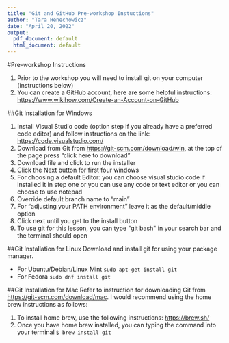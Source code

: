 ```yaml
---
title: "Git and GitHub Pre-workshop Instuctions"
author: "Tara Henechowicz"
date: "April 20, 2022"
output:
  pdf_document: default
  html_document: default
---
```

#Pre-workshop Instructions
1. Prior to the workshop you will need to install git on your computer (instructions below)
2. You can create a GitHub account, here are some helpful instructions: https://www.wikihow.com/Create-an-Account-on-GitHub

##Git Installation for Windows
1. Install Visual Studio code (option step if you already have a preferred code editor) and follow instructions on the link: https://code.visualstudio.com/
2.  Download from Git from https://git-scm.com/download/win, at the top of the page press “click here to download”
3.	Download file and click to run the installer
4.	Click the Next button for first four windows
5.	For choosing a default Editor: you can choose visual studio code if installed it in step one or you can use any code or text editor or you can choose to use notepad
6.	Override default branch name to “main” 
7.	For “adjusting your PATH environment” leave it as the default/middle option
8.	Click next until you get to the install button
9.  To use git for this lesson, you can type "git bash" in your search bar and the terminal should open

##Git Installation for Linux
Download and install git for using your package manager.

- For Ubuntu/Debian/Linux Mint `sudo apt-get install git`
- For Fedora `sudo dnf install git`

##Git Installation for Mac
Refer to instruction for downloading Git from https://git-scm.com/download/mac. 
I would recommend using the home brew instructions as follows:

1. To install home brew, use the following instructions: https://brew.sh/
2. Once you have home brew installed, you can typing the command into your terminal `$ brew install git`




